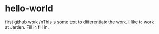 # hello-world
first github work
/nThis is some text to differentiate the work.  I like to work at Jarden.  Fill in fill in.
